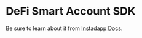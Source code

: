 # DeFi Smart Account SDK

Be sure to learn about it from [Instadapp Docs](https://docs.instadapp.io).
